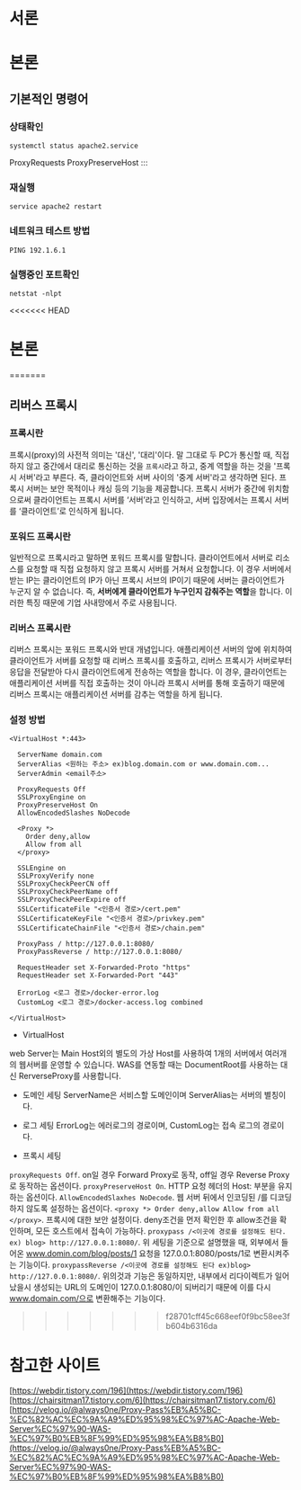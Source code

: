 # 서론

# 본론

## 기본적인 명령어

### 상태확인

```
systemctl status apache2.service
```

ProxyRequests
ProxyPreserveHost :::

### 재실행

```
service apache2 restart
```

### 네트워크 테스트 방법

```
PING 192.1.6.1
```

### 실행중인 포트확인

```
netstat -nlpt
```

<<<<<<< HEAD

# 본론

=======

## 리버스 프록시

### 프록시란

프록시(proxy)의 사전적 의미는 '대신', '대리'이다. 말 그대로 두 PC가 통신할 때, 직접 하지 않고 중간에서 대리로 통신하는 것을 `프록시`라고 하고, 중계 역할을 하는 것을 '프록시 서버'라고 부른다. 즉, 클라이언트와 서버 사이의 '중계 서버'라고 생각하면 된다. 프록시 서버는 보안 목적이나 캐싱 등의 기능을 제공합니다. 프록시 서버가 중간에 위치함으로써 클라이언트는 프록시 서버를 ‘서버’라고 인식하고, 서버 입장에서는 프록시 서버를 ‘클라이언트’로 인식하게 됩니다.

### 포워드 프록시란

일반적으로 프록시라고 말하면 포워드 프록시를 말합니다. 클라이언트에서 서버로 리소스를 요청할 때 직접 요청하지 않고 프록시 서버를 거쳐서 요청합니다. 이 경우 서버에서 받는 IP는 클라이언트의 IP가 아닌 프록시 서브의 IP이기 때문에 서버는 클라이언트가 누군지 알 수 없습니다. 즉, **서버에게 클라이언트가 누구인지 감춰주는 역할**을 합니다. 이러한 특징 때문에 기업 사내망에서 주로 사용됩니다.

### 리버스 프록시란

리버스 프록시는 포워드 프록시와 반대 개념입니다. 애플리케이션 서버의 앞에 위치하여 클라이언트가 서버를 요청할 때 리버스 프록시를 호출하고, 리버스 프록시가 서버로부터 응답을 전달받아 다시 클라이언트에게 전송하는 역할을 합니다. 이 경우, 클라이언트는 애플리케이션 서버를 직접 호출하는 것이 아니라 프록시 서버를 통해 호출하기 때문에 리버스 프록시는 애플리케이션 서버를 감추는 역할을 하게 됩니다.

### 설정 방법

```
<VirtualHost *:443>

  ServerName domain.com
  ServerAlias <원하는 주소> ex)blog.domain.com or www.domain.com...
  ServerAdmin <email주소>

  ProxyRequests Off
  SSLProxyEngine on
  ProxyPreserveHost On
  AllowEncodedSlashes NoDecode

  <Proxy *>
    Order deny,allow
    Allow from all
  </proxy>

  SSLEngine on
  SSLProxyVerify none
  SSLProxyCheckPeerCN off
  SSLProxyCheckPeerName off
  SSLProxyCheckPeerExpire off
  SSLCertificateFile "<인증서 경로>/cert.pem"
  SSLCertificateKeyFile "<인증서 경로>/privkey.pem"
  SSLCertificateChainFile "<인증서 경로>/chain.pem"

  ProxyPass / http://127.0.0.1:8080/
  ProxyPassReverse / http://127.0.0.1:8080/

  RequestHeader set X-Forwarded-Proto "https"
  RequestHeader set X-Forwarded-Port "443"

  ErrorLog <로그 경로>/docker-error.log
  CustomLog <로그 경로>/docker-access.log combined

</VirtualHost>
```

- VirtualHost

web Server는 Main Host외의 별도의 가상 Host를 사용하여 1개의 서버에서 여러개의 웹서버를 운영할 수 있습니다.
WAS를 연동할 때는 DocumentRoot를 사용하는 대신 RerverseProxy를 사용합니다.

- 도메인 세팅
  ServerName은 서비스할 도메인이며 ServerAlias는 서버의 별칭이다.

- 로그 세팅
  ErrorLog는 에러로그의 경로이며, CustomLog는 접속 로그의 경로이다.

- 프록시 세팅

`proxyRequests Off`. on일 경우 Forward Proxy로 동작, off일 경우 Reverse Proxy로 동작하는 옵션이다.
`proxyPreserveHost On`. HTTP 요청 헤더의 Host: 부분을 유지하는 옵션이다.
`AllowEncodedSlaxhes NoDecode`. 웹 서버 뒤에서 인코딩된 /를 디코딩 하지 않도록 설정하는 옵션이다.
`<proxy *> Order deny,allow Allow from all </proxy>`. 프록시에 대한 보안 설정이다.
deny조건을 먼저 확인한 후 allow조건을 확인하며, 모든 호스트에서 접속이 가능하다.
`proxypass /<이곳에 경로를 설정해도 된다. ex) blog> http://127.0.0.1:8080/`. 위 세팅을 기준으로 설명했을 때, 외부에서 들어온 www.domin.com/blog/posts/1 요청을
127.0.0.1:8080/posts/1로 변환시켜주는 기능이다.
`proxypassReverse /<이곳에 경로를 설정해도 된다 ex)blog> http://127.0.0.1:8080/`. 위의것과 기능은 동일하지만, 내부에서 리다이렉트가 일어났을시 생성되는 URL의 도메인이 127.0.0.1:8080/이
되버리기 때문에 이를 다시 www.domain.com/으로 변환해주는 기능이다.

> > > > > > > f28701cff45c668eef0f9bc58ee3fb604b6316da

# 참고한 사이트

[https://webdir.tistory.com/196](https://webdir.tistory.com/196)
[https://chairsitman17.tistory.com/6](https://chairsitman17.tistory.com/6)
[https://velog.io/@always0ne/Proxy-Pass%EB%A5%BC-%EC%82%AC%EC%9A%A9%ED%95%98%EC%97%AC-Apache-Web-Server%EC%97%90-WAS-%EC%97%B0%EB%8F%99%ED%95%98%EA%B8%B0](https://velog.io/@always0ne/Proxy-Pass%EB%A5%BC-%EC%82%AC%EC%9A%A9%ED%95%98%EC%97%AC-Apache-Web-Server%EC%97%90-WAS-%EC%97%B0%EB%8F%99%ED%95%98%EA%B8%B0)
